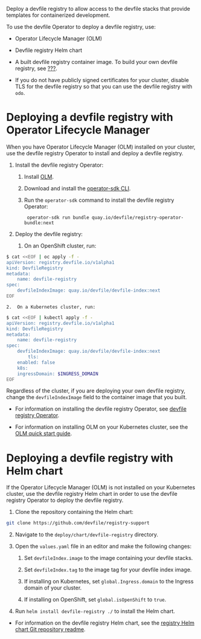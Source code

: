 Deploy a devfile registry to allow access to the devfile stacks that
provide templates for containerized development.

To use the devfile Operator to deploy a devfile registry, use:

- Operator Lifecycle Manager (OLM)

- Devfile registry Helm chart

- A built devfile registry container image. To build your own devfile
  registry, see [???](/docs/2.1.0/building-a-custom-devfile-registry.adoc).

- If you do not have publicly signed certificates for your cluster,
  disable TLS for the devfile registry so that you can use the devfile
  registry with `odo`.

# Deploying a devfile registry with Operator Lifecycle Manager

When you have Operator Lifecycle Manager (OLM) installed on your
cluster, use the devfile registry Operator to install and deploy a
devfile registry.

1. Install the devfile registry Operator:

    1. Install
        [OLM](https://github.com/operator-framework/operator-lifecycle-manager).

    2. Download and install the [operator-sdk
        CLI](https://mirror.openshift.com/pub/openshift-v4/clients/operator-sdk/latest/).

    3. Run the `operator-sdk` command to install the devfile registry
        Operator:

            operator-sdk run bundle quay.io/devfile/registry-operator-bundle:next

2. Deploy the devfile registry:

    1. On an OpenShift cluster, run:

```bash
$ cat <<EOF | oc apply -f -
apiVersion: registry.devfile.io/v1alpha1
kind: DevfileRegistry
metadata:
    name: devfile-registry
spec:
    devfileIndexImage: quay.io/devfile/devfile-index:next
EOF
```

    2.  On a Kubernetes cluster, run:

```bash
$ cat <<EOF | kubectl apply -f -
apiVersion: registry.devfile.io/v1alpha1
kind: DevfileRegistry
metadata:
    name: devfile-registry
spec:
    devfileIndexImage: quay.io/devfile/devfile-index:next
        tls:
    enabled: false
    k8s:
    ingressDomain: $INGRESS_DOMAIN
EOF
```

Regardless of the cluster, if you are deploying your own devfile
registry, change the `devfileIndexImage` field to the container image
that you built.

- For information on installing the devfile registry Operator, see
  [devfile registry
  Operator](https://github.com/devfile/registry-operator).

- For information on installing OLM on your Kubernetes cluster, see
  the [OLM quick start
  guide](https://olm.operatorframework.io/docs/getting-started/).

# Deploying a devfile registry with Helm chart

If the Operator Lifecycle Manager (OLM) is not installed on your
Kubernetes cluster, use the devfile registry Helm chart in order to use
the devfile registry Operator to deploy the devfile registry.

1. Clone the repository containing the Helm chart:

```bash
git clone https://github.com/devfile/registry-support
```

2. Navigate to the `deploy/chart/devfile-registry` directory.

3. Open the `values.yaml` file in an editor and make the following
    changes:

    1. Set `devfileIndex.image` to the image containing your devfile
        stacks.

    2. Set `devfileIndex.tag` to the image tag for your devfile index
        image.

    3. If installing on Kubernetes, set `global.Ingress.domain` to the
        Ingress domain of your cluster.

    4. If installing on OpenShift, set `global.isOpenShift` to `true`.

4. Run `helm install devfile-registry ./` to install the Helm chart.

- For information on the devfile registry Helm chart, see the
  [registry Helm chart Git repository
  readme](https://github.com/devfile/registry-support/blob/master/deploy/chart/devfile-registry/README.md).
